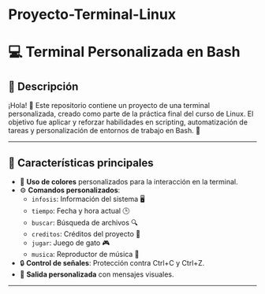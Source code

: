 # Proyecto-Terminal-Linux
# 💻 Terminal Personalizada en Bash
## 📖 Descripción

¡Hola! 👋 Este repositorio contiene un proyecto de una terminal personalizada, creado como parte de la práctica final del curso de Linux. El objetivo fue aplicar y reforzar habilidades en scripting, automatización de tareas y personalización de entornos de trabajo en Bash. 🎯

-------------------------

## 🚀 Características principales

- 🎨 **Uso de colores** personalizados para la interacción en la terminal.
- ⚙️ **Comandos personalizados**:
  - `infosis`: Información del sistema 🖥️
  - `tiempo`: Fecha y hora actual 🕒
  - `buscar`: Búsqueda de archivos 🔍
  - `creditos`: Créditos del proyecto 📝
  - `jugar`: Juego de gato 🎮
  - `musica`: Reproductor de música 🎵
- 🔒 **Control de señales**: Protección contra Ctrl+C y Ctrl+Z.
- 🌈 **Salida personalizada** con mensajes visuales.

---
